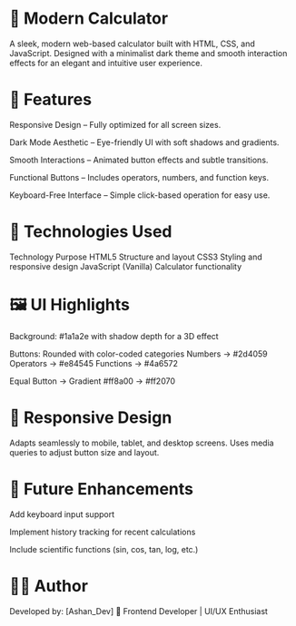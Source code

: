 # 🧮 Modern Calculator

A sleek, modern web-based calculator built with HTML, CSS, and JavaScript. Designed with a minimalist dark theme and smooth interaction effects for an elegant and intuitive user experience.

# 🌟 Features

Responsive Design – Fully optimized for all screen sizes.

Dark Mode Aesthetic – Eye-friendly UI with soft shadows and gradients.

Smooth Interactions – Animated button effects and subtle transitions.

Functional Buttons – Includes operators, numbers, and function keys.

Keyboard-Free Interface – Simple click-based operation for easy use.

# 🧩 Technologies Used
Technology	Purpose
HTML5	Structure and layout
CSS3	Styling and responsive design
JavaScript (Vanilla)	Calculator functionality
# 🖼️ UI Highlights

Background: #1a1a2e with shadow depth for a 3D effect

Buttons: Rounded with color-coded categories
Numbers → #2d4059
Operators → #e84545
Functions → #4a6572

Equal Button → Gradient #ff8a00 → #ff2070

# 📱 Responsive Design

Adapts seamlessly to mobile, tablet, and desktop screens.
Uses media queries to adjust button size and layout.

# 🧠 Future Enhancements

Add keyboard input support

Implement history tracking for recent calculations

Include scientific functions (sin, cos, tan, log, etc.)

# 🧑‍💻 Author

Developed by: [Ashan_Dev]
💼 Frontend Developer | UI/UX Enthusiast